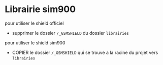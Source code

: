 Librairie sim900
================

pour utiliser le shield officiel

* supprimer le dossier `/_GSMSHIELD` du dossier `librairies`

pour utiliser le shield sim900

* COPIER le dossier `/_GSMSHIELD` qui se trouve a la racine du projet vers `librairies`

